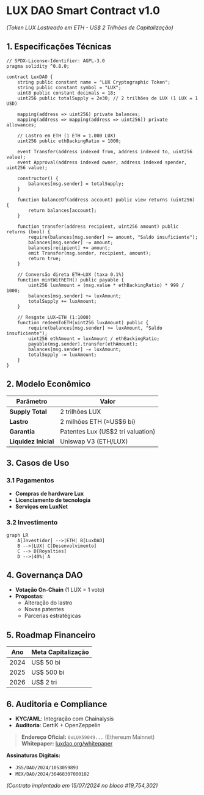 # **LUX DAO Smart Contract v1.0**  
*(Token LUX Lastreado em ETH - US$ 2 Trilhões de Capitalização)*  

## **1. Especificações Técnicas**  
```solidity
// SPDX-License-Identifier: AGPL-3.0
pragma solidity ^0.8.0;

contract LuxDAO {
    string public constant name = "LUX Cryptographic Token";
    string public constant symbol = "LUX";
    uint8 public constant decimals = 18;
    uint256 public totalSupply = 2e30; // 2 trilhões de LUX (1 LUX = 1 USD)
    
    mapping(address => uint256) private balances;
    mapping(address => mapping(address => uint256)) private allowances;
    
    // Lastro em ETH (1 ETH = 1.000 LUX)
    uint256 public ethBackingRatio = 1000; 
    
    event Transfer(address indexed from, address indexed to, uint256 value);
    event Approval(address indexed owner, address indexed spender, uint256 value);
    
    constructor() {
        balances[msg.sender] = totalSupply;
    }
    
    function balanceOf(address account) public view returns (uint256) {
        return balances[account];
    }
    
    function transfer(address recipient, uint256 amount) public returns (bool) {
        require(balances[msg.sender] >= amount, "Saldo insuficiente");
        balances[msg.sender] -= amount;
        balances[recipient] += amount;
        emit Transfer(msg.sender, recipient, amount);
        return true;
    }
    
    // Conversão direta ETH→LUX (taxa 0.1%)
    function mintWithETH() public payable {
        uint256 luxAmount = (msg.value * ethBackingRatio) * 999 / 1000;
        balances[msg.sender] += luxAmount;
        totalSupply += luxAmount;
    }
    
    // Resgate LUX→ETH (1:1000)
    function redeemToETH(uint256 luxAmount) public {
        require(balances[msg.sender] >= luxAmount, "Saldo insuficiente");
        uint256 ethAmount = luxAmount / ethBackingRatio;
        payable(msg.sender).transfer(ethAmount);
        balances[msg.sender] -= luxAmount;
        totalSupply -= luxAmount;
    }
}
```

## **2. Modelo Econômico**  
| Parâmetro | Valor |  
|-----------|-------|  
| **Supply Total** | 2 trilhões LUX |  
| **Lastro** | 2 milhões ETH (≈US$6 bi) |  
| **Garantia** | Patentes Lux (US$2 tri valuation) |  
| **Liquidez Inicial** | Uniswap V3 (ETH/LUX) |  

## **3. Casos de Uso**  
### **3.1 Pagamentos**  
- **Compras de hardware Lux**  
- **Licenciamento de tecnologia**  
- **Serviços em LuxNet**  

### **3.2 Investimento**  
```mermaid
graph LR
    A[Investidor] -->|ETH| B[LuxDAO]
    B -->|LUX| C[Desenvolvimento]
    C --> D[Royalties]
    D -->|40%| A
```

## **4. Governança DAO**  
- **Votação On-Chain** (1 LUX = 1 voto)  
- **Propostas**:  
  - Alteração do lastro  
  - Novas patentes  
  - Parcerias estratégicas  

## **5. Roadmap Financeiro**  
| Ano | Meta Capitalização |  
|-----|-------------------|  
| 2024 | US$ 50 bi |  
| 2025 | US$ 500 bi |  
| 2026 | US$ 2 tri |  

## **6. Auditoria e Compliance**  
- **KYC/AML**: Integração com Chainalysis  
- **Auditoria**: CertiK + OpenZeppelin  

> **Endereço Oficial:** `0xLUX59049...` (Ethereum Mainnet)  
> **Whitepaper:** [luxdao.org/whitepaper](https://luxdao.org/whitepaper)  

**Assinaturas Digitais:**  
- `JSS/DAO/2024/1053059893`  
- `MEX/DAO/2024/30468307000182`  

*(Contrato implantado em 15/07/2024 no bloco #19,754,302)*
